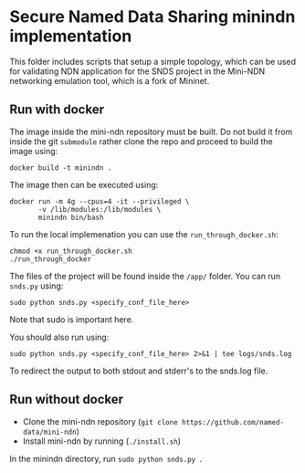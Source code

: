 # Secure Named Data Sharing minindn implementation
This folder includes scripts that setup a simple topology, which can be used for validating NDN application for the SNDS project in the Mini-NDN networking emulation tool, which is a fork of Mininet.

## Run with docker

The image inside the mini-ndn repository must be built. Do not build it from inside the git ``submodule`` rather clone the repo and proceed to build the image using: 


```
docker build -t minindn .
```

The image then can be executed using: 
```
docker run -m 4g --cpus=4 -it --privileged \
       -v /lib/modules:/lib/modules \
       minindn bin/bash
```


To run the local implemenation you can use the ``run_through_docker.sh``: 

```
chmod +x run_through_docker.sh
./run_through_docker
```

The files of the project will be found inside the ``/app/`` folder. You can run ``snds.py`` using: 

```
sudo python snds.py <specify_conf_file_here>
```

Note that sudo is important here. 

You should also run using: 

```
sudo python snds.py <specify_conf_file_here> 2>&1 | tee logs/snds.log
```

To redirect the output to both stdout and stderr's to the snds.log file.

## Run without docker
* Clone the mini-ndn repository (`git clone https://github.com/named-data/mini-ndn`)
* Install mini-ndn by running (`./install.sh`)


In the minindn directory, run `sudo python snds.py `. 
